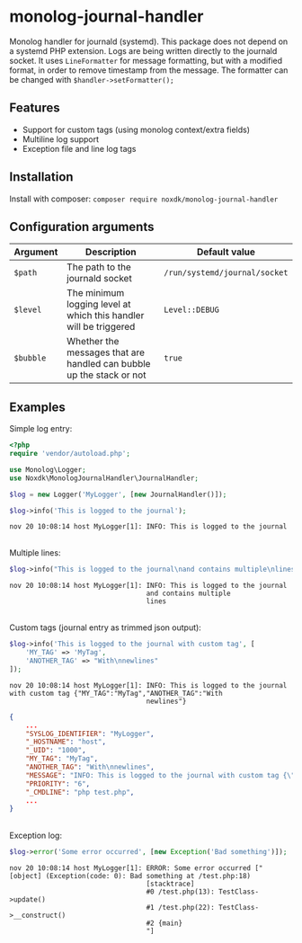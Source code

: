 # monolog-journal-handler

Monolog handler for journald (systemd). This package does not depend on a systemd PHP extension.
Logs are being written directly to the journald socket. It uses `LineFormatter` for message formatting, but with a modified format, in order to remove timestamp from the message.
The formatter can be changed with `$handler->setFormatter();`

## Features

- Support for custom tags (using monolog context/extra fields)
- Multiline log support
- Exception file and line log tags

## Installation

Install with composer: `composer require noxdk/monolog-journal-handler`

## Configuration arguments

| Argument  | Description                                                          | Default value                 |
|-----------|----------------------------------------------------------------------|-------------------------------|
| `$path`   | The path to the journald socket                                      | `/run/systemd/journal/socket` |
| `$level`  | The minimum logging level at which this handler will be triggered    | `Level::DEBUG`                |
| `$bubble` | Whether the messages that are handled can bubble up the stack or not | `true`                        |

## Examples

Simple log entry:

```php
<?php
require 'vendor/autoload.php';

use Monolog\Logger;
use Noxdk\MonologJournalHandler\JournalHandler;

$log = new Logger('MyLogger', [new JournalHandler()]);

$log->info('This is logged to the journal');
```

```
nov 20 10:08:14 host MyLogger[1]: INFO: This is logged to the journal
```

\
Multiple lines:

```php
$log->info("This is logged to the journal\nand contains multiple\nlines");
```

```
nov 20 10:08:14 host MyLogger[1]: INFO: This is logged to the journal
                                  and contains multiple
                                  lines
```

\
Custom tags (journal entry as trimmed json output):

```php
$log->info('This is logged to the journal with custom tag', [
    'MY_TAG' => 'MyTag',
    'ANOTHER_TAG' => "With\nnewlines"
]);
```

```
nov 20 10:08:14 host MyLogger[1]: INFO: This is logged to the journal with custom tag {"MY_TAG":"MyTag","ANOTHER_TAG":"With
                                  newlines"}
```

```json
{
    ...
    "SYSLOG_IDENTIFIER": "MyLogger",
    "_HOSTNAME": "host",
    "_UID": "1000",
    "MY_TAG": "MyTag",
    "ANOTHER_TAG": "With\nnewlines",
    "MESSAGE": "INFO: This is logged to the journal with custom tag {\"MY_TAG\":\"MyTag\",\"ANOTHER_TAG\":\"With\nnewlines\"} ",
    "PRIORITY": "6",
    "_CMDLINE": "php test.php",
    ...
}
```

\
Exception log:

```php
$log->error('Some error occurred', [new Exception('Bad something')]);
```

```
nov 20 10:08:14 host MyLogger[1]: ERROR: Some error occurred ["[object] (Exception(code: 0): Bad something at /test.php:18)
                                  [stacktrace]
                                  #0 /test.php(13): TestClass->update()
                                  #1 /test.php(22): TestClass->__construct()
                                  #2 {main}
                                  "]
```
